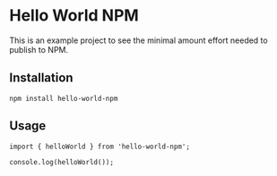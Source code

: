 # Hello World NPM

This is an example project to see the minimal amount effort needed to publish to NPM.

## Installation

```
npm install hello-world-npm
```

## Usage

```
import { helloWorld } from 'hello-world-npm';

console.log(helloWorld());

```

